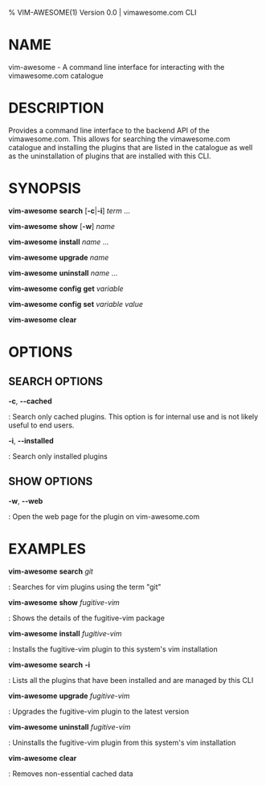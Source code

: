 % VIM-AWESOME(1) Version 0.0 | vimawesome.com CLI

# NAME

vim-awesome - A command line interface for interacting with the vimawesome.com catalogue

# DESCRIPTION

Provides a command line interface to the backend API of the vimawesome.com. This allows for searching the vimawesome.com catalogue and installing the plugins that are listed in the catalogue as well as the uninstallation of plugins that are installed with this CLI.

# SYNOPSIS

**vim-awesome** **search** [**-c**|**-i**] _term_ ...

**vim-awesome** **show** [**-w**] _name_

**vim-awesome** **install** _name_ ...

**vim-awesome** **upgrade** _name_

**vim-awesome** **uninstall** _name_ ...

**vim-awesome** **config** **get** _variable_ 

**vim-awesome** **config** **set** _variable_ _value_

**vim-awesome** **clear**

# OPTIONS

## SEARCH OPTIONS

**-c**, **\-\-cached**

: Search only cached plugins. This option is for internal use and is not likely useful to end users.

**-i**, **\-\-installed**

: Search only installed plugins

## SHOW OPTIONS

**-w**, **\-\-web**

: Open the web page for the plugin on vim-awesome.com

# EXAMPLES

**vim-awesome** **search** _git_

: Searches for vim plugins using the term "git"

**vim-awesome** **show** _fugitive-vim_

: Shows the details of the fugitive-vim package

**vim-awesome** **install** _fugitive-vim_

: Installs the fugitive-vim plugin to this system's vim installation

**vim-awesome** **search** **-i**

: Lists all the plugins that have been installed and are managed by this CLI

**vim-awesome** **upgrade** _fugitive-vim_

: Upgrades the fugitive-vim plugin to the latest version

**vim-awesome** **uninstall** _fugitive-vim_

: Uninstalls the fugitive-vim plugin from this system's vim installation

**vim-awesome** **clear**

: Removes non-essential cached data

